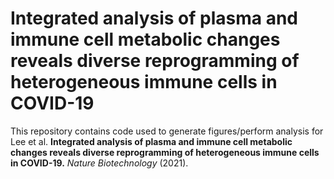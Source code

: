 # Integrated analysis of plasma and immune cell metabolic changes reveals diverse reprogramming of heterogeneous immune cells in COVID-19

This repository contains code used to generate figures/perform analysis for Lee et al. <b>Integrated analysis of plasma and immune cell metabolic changes reveals diverse reprogramming of heterogeneous immune cells in COVID-19.</b> <i>Nature Biotechnology</i> (2021).

